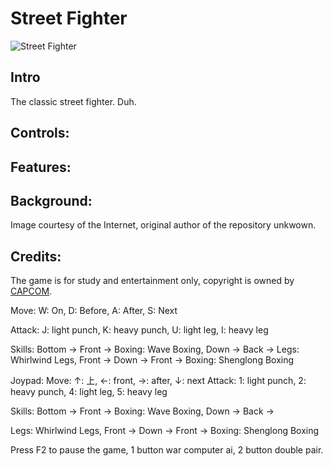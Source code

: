 # Street Fighter

![Street Fighter](https://media.tenor.com/images/019bd7ae7d7c12c5c02e99ab27b976d4/tenor.gif)

## Intro
The classic street fighter. Duh.

## Controls:



## Features:


## Background:
Image courtesy of the Internet, original author of the repository unkwown. 

## Credits:
The game is for study and entertainment only, copyright is owned by [CAPCOM](http://www.capcom.com/).



Move: W: On, D: Before, A: After, S: Next

Attack: J: light punch, K: heavy punch, U: light leg, I: heavy leg

Skills: Bottom → Front → Boxing: Wave Boxing, Down → Back → Legs: Whirlwind Legs, Front → Down → Front → Boxing: Shenglong Boxing

Joypad:
Move: ↑: 上, ←: front, →: after, ↓: next
Attack: 1: light punch, 2: heavy punch, 4: light leg, 5: heavy leg

Skills: Bottom → Front → Boxing: Wave Boxing, Down → Back → 

Legs: Whirlwind Legs, Front → Down → Front → Boxing: Shenglong Boxing

Press F2 to pause the game, 1 button war computer ai, 2 button double pair.


